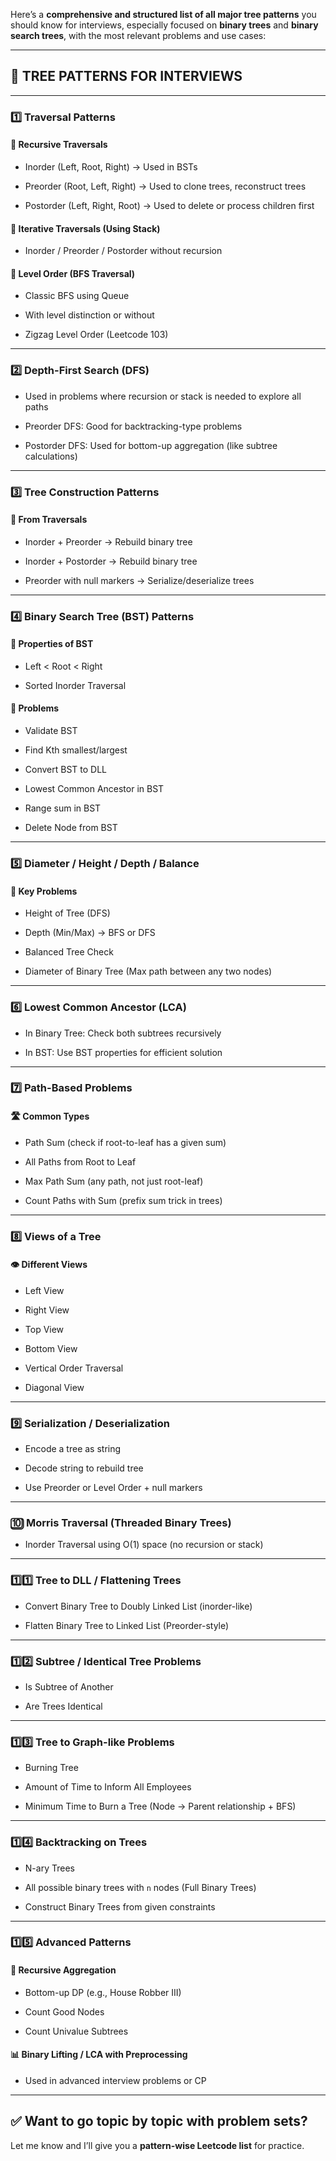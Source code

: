 Here’s a **comprehensive and structured list of all major tree patterns** you should know for interviews, especially focused on **binary trees** and **binary search trees**, with the most relevant problems and use cases:

---

## 🌳 **TREE PATTERNS FOR INTERVIEWS**

---

### 1️⃣ **Traversal Patterns**

#### 🔁 **Recursive Traversals**

- Inorder (Left, Root, Right) → Used in BSTs
    
- Preorder (Root, Left, Right) → Used to clone trees, reconstruct trees
    
- Postorder (Left, Right, Root) → Used to delete or process children first
    

#### 🔄 **Iterative Traversals (Using Stack)**

- Inorder / Preorder / Postorder without recursion
    

#### 📶 **Level Order (BFS Traversal)**

- Classic BFS using Queue
    
- With level distinction or without
    
- Zigzag Level Order (Leetcode 103)
    

---

### 2️⃣ **Depth-First Search (DFS)**

- Used in problems where recursion or stack is needed to explore all paths
    
- Preorder DFS: Good for backtracking-type problems
    
- Postorder DFS: Used for bottom-up aggregation (like subtree calculations)
    

---

### 3️⃣ **Tree Construction Patterns**

#### 🔨 **From Traversals**

- Inorder + Preorder → Rebuild binary tree
    
- Inorder + Postorder → Rebuild binary tree
    
- Preorder with null markers → Serialize/deserialize trees
    

---

### 4️⃣ **Binary Search Tree (BST) Patterns**

#### 🔎 **Properties of BST**

- Left < Root < Right
    
- Sorted Inorder Traversal
    

#### 🧠 **Problems**

- Validate BST
    
- Find Kth smallest/largest
    
- Convert BST to DLL
    
- Lowest Common Ancestor in BST
    
- Range sum in BST
    
- Delete Node from BST
    

---

### 5️⃣ **Diameter / Height / Depth / Balance**

#### 🔢 **Key Problems**

- Height of Tree (DFS)
    
- Depth (Min/Max) → BFS or DFS
    
- Balanced Tree Check
    
- Diameter of Binary Tree (Max path between any two nodes)
    

---

### 6️⃣ **Lowest Common Ancestor (LCA)**

- In Binary Tree: Check both subtrees recursively
    
- In BST: Use BST properties for efficient solution
    

---

### 7️⃣ **Path-Based Problems**

#### 🛣️ **Common Types**

- Path Sum (check if root-to-leaf has a given sum)
    
- All Paths from Root to Leaf
    
- Max Path Sum (any path, not just root-leaf)
    
- Count Paths with Sum (prefix sum trick in trees)
    

---

### 8️⃣ **Views of a Tree**

#### 👁️ **Different Views**

- Left View
    
- Right View
    
- Top View
    
- Bottom View
    
- Vertical Order Traversal
    
- Diagonal View
    

---

### 9️⃣ **Serialization / Deserialization**

- Encode a tree as string
    
- Decode string to rebuild tree
    
- Use Preorder or Level Order + null markers
    

---

### 🔟 **Morris Traversal (Threaded Binary Trees)**

- Inorder Traversal using O(1) space (no recursion or stack)
    

---

### 1️⃣1️⃣ **Tree to DLL / Flattening Trees**

- Convert Binary Tree to Doubly Linked List (inorder-like)
    
- Flatten Binary Tree to Linked List (Preorder-style)
    

---

### 1️⃣2️⃣ **Subtree / Identical Tree Problems**

- Is Subtree of Another
    
- Are Trees Identical
    

---

### 1️⃣3️⃣ **Tree to Graph-like Problems**

- Burning Tree
    
- Amount of Time to Inform All Employees
    
- Minimum Time to Burn a Tree (Node → Parent relationship + BFS)
    

---

### 1️⃣4️⃣ **Backtracking on Trees**

- N-ary Trees
    
- All possible binary trees with `n` nodes (Full Binary Trees)
    
- Construct Binary Trees from given constraints
    

---

### 1️⃣5️⃣ **Advanced Patterns**

#### 🔁 **Recursive Aggregation**

- Bottom-up DP (e.g., House Robber III)
    
- Count Good Nodes
    
- Count Univalue Subtrees
    

#### 📊 **Binary Lifting / LCA with Preprocessing**

- Used in advanced interview problems or CP
    

---

## ✅ Want to go topic by topic with problem sets?

Let me know and I’ll give you a **pattern-wise Leetcode list** for practice.